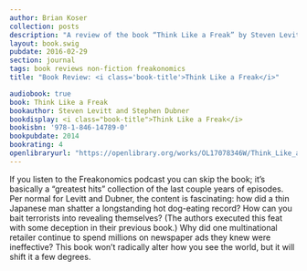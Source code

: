 ```yaml
---
author: Brian Koser
collection: posts
description: "A review of the book “Think Like a Freak” by Steven Levitt and Stephen Dubner"
layout: book.swig
pubdate: 2016-02-29
section: journal
tags: book reviews non-fiction freakonomics
title: "Book Review: <i class='book-title'>Think Like a Freak</i>"

audiobook: true
book: Think Like a Freak
bookauthor: Steven Levitt and Stephen Dubner
bookdisplay: <i class="book-title">Think Like a Freak</i>
bookisbn: '978-1-846-14789-0'
bookpubdate: 2014
bookrating: 4
openlibraryurl: "https://openlibrary.org/works/OL17078346W/Think_Like_a_Freak"
---
```

If you listen to the Freakonomics podcast you can skip the book; it’s basically a “greatest hits” collection of the last couple years of episodes. Per normal for Levitt and Dubner, the content is fascinating: how did a thin Japanese man shatter a longstanding hot dog-eating record? How can you bait terrorists into revealing themselves? (The authors executed this feat with some deception in their previous book.) Why did one multinational retailer continue to spend millions on newspaper ads they knew were ineffective? This book won’t radically alter how you see the world, but it will shift it a few degrees.